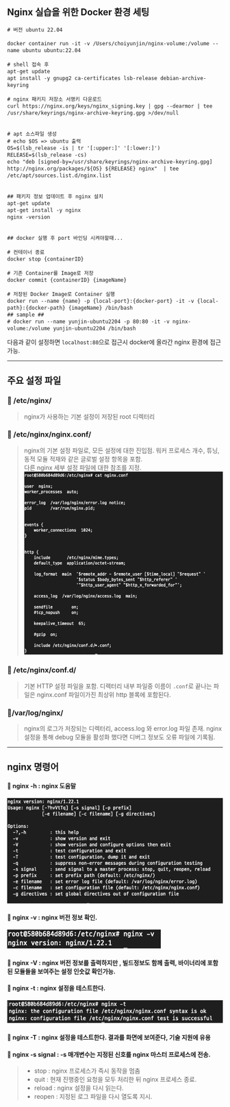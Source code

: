 
## Nginx 실습을 위한 Docker 환경 세팅

```shell
# 버전 ubuntu 22.04

docker container run -it -v /Users/choiyunjin/nginx-volume:/volume --name ubuntu ubuntu:22.04

# shell 접속 후 
apt-get update
apt install -y gnupg2 ca-certificates lsb-release debian-archive-keyring

# nginx 패키지 저장소 서명키 다운로드
curl https://nginx.org/keys/nginx_signing.key | gpg --dearmor | tee /usr/share/keyrings/nginx-archive-keyring.gpg >/dev/null


# apt 소스파일 생성 
# echo $OS => ubuntu 출력
OS=$(lsb_release -is | tr '[:upper:]' '[:lower:]')
RELEASE=$(lsb_release -cs)
echo "deb [signed-by=/usr/share/keyrings/nginx-archive-keyring.gpg] http://nginx.org/packages/${OS} ${RELEASE} nginx"  | tee /etc/apt/sources.list.d/nginx.list 


## 패키지 정보 업데이트 후 nginx 설치 
apt-get update
apt-get install -y nginx
nginx -version


## docker 실행 후 port 바인딩 시켜야할때...

# 컨테이너 종료
docker stop {containerID}

# 기존 Container를 Image로 저장
docker commit {containerID} {imageName}

# 저장된 Docker Image로 Container 실행 
docker run --name {name} -p {local-port}:{docker-port} -it -v {local-path}:{docker-path} {imageName} /bin/bash
## sample ## 
# docker run --name yunjin-ubuntu2204 -p 80:80 -it -v nginx-volume:/volume yunjin-ubuntu2204 /bin/bash

```
다음과 같이 설정하면 `localhost:80`으로 접근시 docker에 올라간 nginx 환경에 접근 가능.

---

## 주요 설정 파일

### 🌟 /etc/nginx/
> nginx가 사용하는 기본 설정이 저장된 root 디렉터리

### 🌟 /etc/nginx/nginx.conf/
> nginx의 기본 설정 파일로, 모든 설정에 대한 진입점. 워커 프로세스 개수, 튜닝, 동적 모듈 적재와 같은 글로벌 설정 항목을 포함. <br>
> 다른 nginx 세부 설정 파일에 대한 참조를 지정.
![img.png](img.png)


### 🌟 /etc/nginx/conf.d/
> 기본 HTTP 설정 파일을 포함. 디렉터리 내부 파일중 이름이 `.conf`로 끝나는 파일은 nginx.conf 파일이가진 최상위 http 블록에 포함된다.


### 🌟/var/log/nginx/
> nginx의 로그가 저장되는 디렉터리, access.log 와 error.log 파일 존재. nginx 설정을 통해 debug 모듈을 활성화 했다면 디버그 정보도 오류 파일에 기록됨.

---

## nginx 명령어

#### 🌟 nginx -h : nginx 도움말
![img_1.png](img_1.png)

#### 🌟 nginx -v : nginx 버전 정보 확인.
![img_2.png](img_2.png)

#### 🌟 nginx -V : nginx 버전 정보를 출력하지만 , 빌드정보도 함께 출력, 바이너리에 포함된 모듈들을 보여주는 설정 인숫값 확인가능.

#### 🌟 nginx -t : nginx 설정을 테스트한다.
![img_3.png](img_3.png)

#### 🌟 nginx -T : nginx 설정을 테스트한다. 결과를 화면에 보여준다, 기술 지원에 유용

#### 🌟 nginx -s signal : -s 매개변수는 지정된 신호를 nginx 마스터 프로세스에 전송.
> - stop : nginx 프로세스가 즉시 동작을 멈춤
> - quit : 현재 진행중인 요청을 모두 처리한 뒤 nginx 프로세스 종료.
> - reload : nginx 설정을 다시 읽는다.
> - reopen : 지정된 로그 파일을 다시 열도록 지시.


